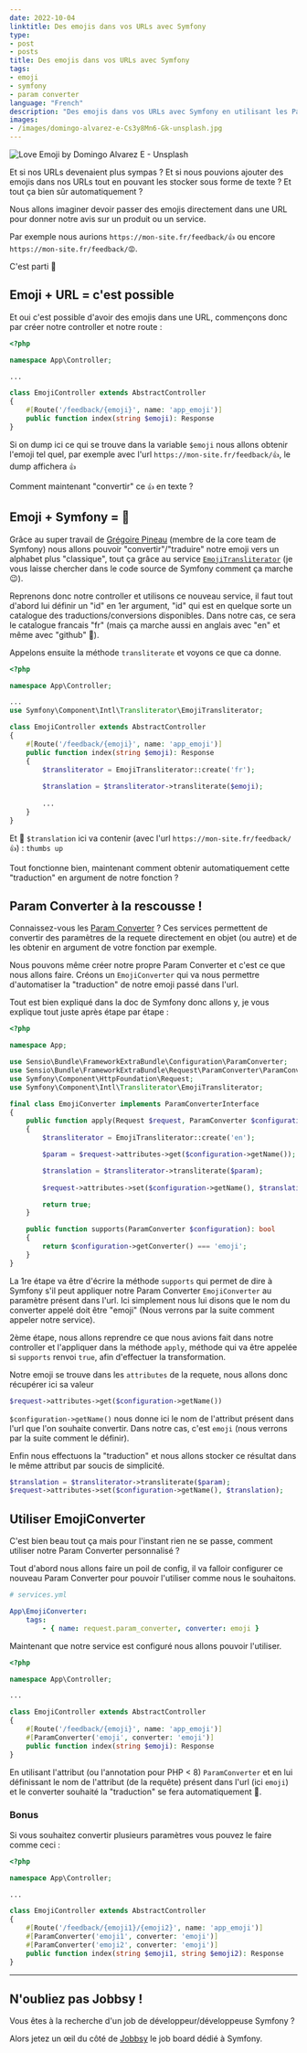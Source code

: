 ```yaml
---
date: 2022-10-04
linktitle: Des emojis dans vos URLs avec Symfony
type:
- post
- posts
title: Des emojis dans vos URLs avec Symfony
tags:
- emoji
- symfony
- param converter
language: "French"
description: "Des emojis dans vos URLs avec Symfony en utilisant les Param Converter personnalisés"
images:
- /images/domingo-alvarez-e-Cs3y8Mn6-Gk-unsplash.jpg
---
```


![Love Emoji by Domingo Alvarez E - Unsplash](/images/domingo-alvarez-e-Cs3y8Mn6-Gk-unsplash.jpg)

Et si nos URLs devenaient plus sympas ? Et si nous pouvions ajouter des emojis dans nos URLs tout en pouvant les 
stocker sous forme de texte ? Et tout ça bien sûr automatiquement ?

Nous allons imaginer devoir passer des emojis directement dans une URL pour donner notre avis sur un 
produit ou un service.

Par exemple nous aurions `https://mon-site.fr/feedback/👍` ou encore `https://mon-site.fr/feedback/😡`.

C'est parti 🚀

## Emoji + URL = c'est possible

Et oui c'est possible d'avoir des emojis dans une URL, commençons donc par créer notre controller et notre route :

```php
<?php

namespace App\Controller;

...

class EmojiController extends AbstractController
{
    #[Route('/feedback/{emoji}', name: 'app_emoji')]
    public function index(string $emoji): Response
}
```

Si on dump ici ce qui se trouve dans la variable `$emoji` nous allons obtenir l'emoji tel quel, par exemple
avec l'url `https://mon-site.fr/feedback/👍`, le dump affichera `👍`

Comment maintenant "convertir" ce `👍` en texte ?

## Emoji + Symfony = 💙

Grâce au super travail de [Grégoire Pineau](https://twitter.com/lyrixx) (membre de la core team de Symfony) nous allons
pouvoir "convertir"/"traduire" notre emoji vers un alphabet plus "classique", tout ça grâce au service
[`EmojiTransliterator`](https://symfony.com/doc/6.2/components/intl.html#emoji-transliteration) (je vous laisse chercher
dans le code source de Symfony comment ça marche 😉).

Reprenons donc notre controller et utilisons ce nouveau service, il faut tout d'abord lui définir un "id" en 1er argument,
"id" qui est en quelque sorte un catalogue des traductions/conversions disponibles. Dans notre cas, ce sera le catalogue
francais "fr" (mais ça marche aussi en anglais avec "en" et même avec "github" 🤩).

Appelons ensuite la méthode `transliterate` et voyons ce que ca donne.

```php
<?php

namespace App\Controller;

...
use Symfony\Component\Intl\Transliterator\EmojiTransliterator;

class EmojiController extends AbstractController
{
    #[Route('/feedback/{emoji}', name: 'app_emoji')]
    public function index(string $emoji): Response
    {
        $transliterator = EmojiTransliterator::create('fr');
        
        $translation = $transliterator->transliterate($emoji);
        
        ...
    }
}
```

Et 🎉 `$translation` ici va contenir (avec l'url `https://mon-site.fr/feedback/👍`) : `thumbs up`

Tout fonctionne bien, maintenant comment obtenir automatiquement cette "traduction" en argument de notre fonction ?

## Param Converter à la rescousse !

Connaissez-vous les [Param Converter](https://symfony.com/bundles/SensioFrameworkExtraBundle/current/annotations/converters.html) ?
Ces services permettent de convertir des paramètres de la requete directement
en objet (ou autre) et de les obtenir en argument de votre fonction par exemple.

Nous pouvons même créer notre propre Param Converter et c'est ce que nous allons faire. Créons un 
`EmojiConverter` qui va nous permettre d'automatiser la "traduction" de notre emoji passé dans l'url.

Tout est bien expliqué dans la doc de Symfony donc allons y, je vous explique tout juste après étape par étape :

```php
<?php

namespace App;

use Sensio\Bundle\FrameworkExtraBundle\Configuration\ParamConverter;
use Sensio\Bundle\FrameworkExtraBundle\Request\ParamConverter\ParamConverterInterface;
use Symfony\Component\HttpFoundation\Request;
use Symfony\Component\Intl\Transliterator\EmojiTransliterator;

final class EmojiConverter implements ParamConverterInterface
{
    public function apply(Request $request, ParamConverter $configuration): bool
    {
        $transliterator = EmojiTransliterator::create('en');

        $param = $request->attributes->get($configuration->getName());

        $translation = $transliterator->transliterate($param);
        
        $request->attributes->set($configuration->getName(), $translation);

        return true;
    }

    public function supports(ParamConverter $configuration): bool
    {
        return $configuration->getConverter() === 'emoji';
    }
}
```

La 1re étape va être d'écrire la méthode `supports` qui permet de dire à Symfony s'il peut appliquer notre Param Converter
`EmojiConverter` au paramètre présent dans l'url. Ici simplement nous lui disons que le nom du converter appelé doit être "emoji"
(Nous verrons par la suite comment appeler notre service).

2ème étape, nous allons reprendre ce que nous avions fait dans notre controller et l'appliquer dans la méthode `apply`, méthode
qui va être appelée si `supports` renvoi `true`, afin d'effectuer la transformation.

Notre emoji se trouve dans les `attributes` de la requete, nous allons donc récupérer ici sa valeur 

```php
$request->attributes->get($configuration->getName())
```

`$configuration->getName()` nous donne ici le nom de l'attribut présent dans l'url que l'on souhaite convertir. 
Dans notre cas, c'est `emoji` (nous verrons par la suite comment le définir).

Enfin nous effectuons la "traduction" et nous allons stocker ce résultat dans le même attribut par soucis de simplicité.

```php
$translation = $transliterator->transliterate($param);
$request->attributes->set($configuration->getName(), $translation);
```

## Utiliser EmojiConverter

C'est bien beau tout ça mais pour l'instant rien ne se passe, comment utiliser notre Param Converter personnalisé ?

Tout d'abord nous allons faire un poil de config, il va falloir configurer ce nouveau Param Converter pour pouvoir
l'utiliser comme nous le souhaitons.

```yaml
# services.yml

App\EmojiConverter:
    tags:
        - { name: request.param_converter, converter: emoji }
```

Maintenant que notre service est configuré nous allons pouvoir l'utiliser.

```php
<?php

namespace App\Controller;

...

class EmojiController extends AbstractController
{
    #[Route('/feedback/{emoji}', name: 'app_emoji')]
    #[ParamConverter('emoji', converter: 'emoji')]
    public function index(string $emoji): Response
}
```

En utilisant l'attribut (ou l'annotation pour PHP < 8) `ParamConverter` et en lui définissant le nom de l'attribut (de la requête)
présent dans l'url (ici `emoji`) et le converter souhaité la "traduction" se fera automatiquement 🎉.

### Bonus

Si vous souhaitez convertir plusieurs paramètres vous pouvez le faire comme ceci :

```php
<?php

namespace App\Controller;

...

class EmojiController extends AbstractController
{
    #[Route('/feedback/{emoji1}/{emoji2}', name: 'app_emoji')]
    #[ParamConverter('emoji1', converter: 'emoji')]
    #[ParamConverter('emoji2', converter: 'emoji')]
    public function index(string $emoji1, string $emoji2): Response
}
```

---

## N'oubliez pas Jobbsy !

Vous êtes à la recherche d'un job de développeur/développeuse Symfony ?

Alors jetez un œil du côté de [Jobbsy](https://jobbsy.dev/) le job board dédié à Symfony.
